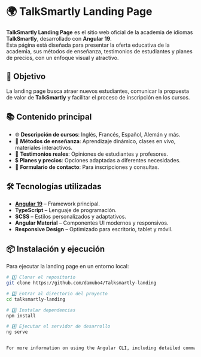 # 🌍 TalkSmartly Landing Page

**TalkSmartly Landing Page** es el sitio web oficial de la academia de idiomas **TalkSmartly**, desarrollado con **Angular 19**.  
Esta página está diseñada para presentar la oferta educativa de la academia, sus métodos de enseñanza, testimonios de estudiantes y planes de precios, con un enfoque visual y atractivo.

## 🎯 Objetivo

La landing page busca atraer nuevos estudiantes, comunicar la propuesta de valor de **TalkSmartly** y facilitar el proceso de inscripción en los cursos.

## 📚 Contenido principal

- 🌐 **Descripción de cursos**: Inglés, Francés, Español, Alemán y más.
- 📖 **Métodos de enseñanza**: Aprendizaje dinámico, clases en vivo, materiales interactivos.
- 💬 **Testimonios reales**: Opiniones de estudiantes y profesores.
- 💲 **Planes y precios**: Opciones adaptadas a diferentes necesidades.
- 📩 **Formulario de contacto**: Para inscripciones y consultas.

## 🛠️ Tecnologías utilizadas

- **[Angular 19](https://angular.dev/)** – Framework principal.
- **TypeScript** – Lenguaje de programación.
- **SCSS** – Estilos personalizados y adaptativos.
- **Angular Material** – Componentes UI modernos y responsivos.
- **Responsive Design** – Optimizado para escritorio, tablet y móvil.


## 📦 Instalación y ejecución

Para ejecutar la landing page en un entorno local:

```bash
# 1️⃣ Clonar el repositorio
git clone https://github.com/damubo4/Talksmartly-landing

# 2️⃣ Entrar al directorio del proyecto
cd talksmartly-landing

# 3️⃣ Instalar dependencias
npm install

# 4️⃣ Ejecutar el servidor de desarrollo
ng serve


For more information on using the Angular CLI, including detailed command references, visit the [Angular CLI Overview and Command Reference](https://angular.dev/tools/cli) page.
